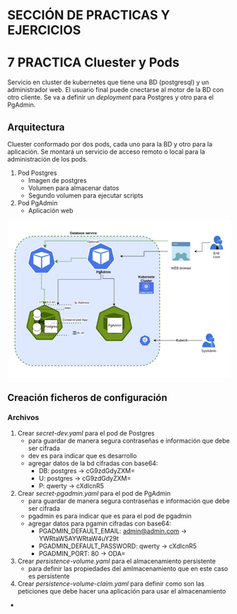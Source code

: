 # SECCIÓN DE PRACTICAS Y EJERCICIOS


# 7 PRACTICA Cluester y Pods

Servicio en cluster de kubernetes que tiene una BD (postgresql) y un administrador web. El usuario final puede cnectarse al motor de la BD con otro cliente. Se va a definir un *deployment* para Postgres y otro para el PgAdmin.


## Arquitectura
Cluester conformado por dos pods, cada uno para la BD y otro para la aplicación. Se montará un servicio de acceso remoto o local para la administración de los pods.

1. Pod Postgres
    - Imagen de postgres
    - Volumen para almacenar datos
    - Segundo volumen para ejecutar scripts
2. Pod PgAdmin
    - Aplicación web

![Arquiectura-AppDevOps](7-practica-kubernetes/arquitectura.png)


## Creación ficheros de configuración

### Archivos

1. Crear *secret-dev.yaml* para el pod de Postgres
    - para guardar de manera segura contraseñas e información que debe ser cifrada
    - dev es para indicar que es desarrollo
    - agregar datos de la bd cifradas con base64:
        - DB: postgres -> cG9zdGdyZXM=
        - U: postgres -> cG9zdGdyZXM=
        - P: qwerty -> cXdlcnR5
2. Crear *secret-pgadmin.yaml* para el pod de PgAdmin
    - para guardar de manera segura contraseñas e información que debe ser cifrada
    - pgadmin es para indicar que es para el pod de pgadmin
    - agregar datos para pgamin cifradas con base64:
        - PGADMIN_DEFAULT_EMAIL: admin@admin.com -> YWRtaW5AYWRtaW4uY29t
        - PGADMIN_DEFAULT_PASSWORD: qwerty -> cXdlcnR5
        - PGADMIN_PORT: 80 -> ODA=
3. Crear *persistence-volume.yaml* para el almacenamiento persistente
    - para definir las propiedades del amlmacenamiento que en este caso es persistente
4. Crear *persistence-volume-claim.yaml* para definir como son las peticiones que debe hacer una aplicación para usar el almacenamiento
- 